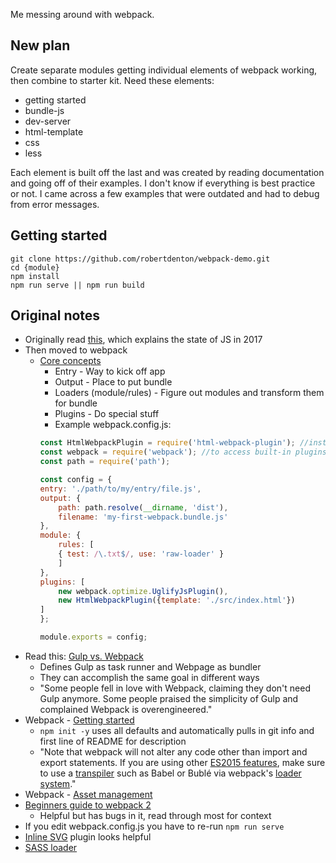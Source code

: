 Me messing around with webpack.

## New plan

Create separate modules getting individual elements of webpack working, then combine to starter kit. Need these elements:

* getting started
* bundle-js
* dev-server
* html-template
* css
* less

Each element is built off the last and was created by reading documentation and going off of their examples. I don't know if everything is best practice or not. I came across a few examples that were outdated and had to debug from error messages.

## Getting started

```
git clone https://github.com/robertdenton/webpack-demo.git
cd {module}
npm install
npm run serve || npm run build
```

## Original notes

* Originally read [this](https://medium.com/@peterxjang/modern-javascript-explained-for-dinosaurs-f695e9747b70), which explains the state of JS in 2017
* Then moved to webpack 
    * [Core concepts](https://webpack.js.org/concepts/)
        * Entry - Way to kick off app
        * Output - Place to put bundle
        * Loaders (module/rules) - Figure out modules and transform them for bundle
        * Plugins - Do special stuff
        * Example webpack.config.js:
        ```js
        const HtmlWebpackPlugin = require('html-webpack-plugin'); //installed via npm
        const webpack = require('webpack'); //to access built-in plugins
        const path = require('path');

        const config = {
        entry: './path/to/my/entry/file.js',
        output: {
            path: path.resolve(__dirname, 'dist'),
            filename: 'my-first-webpack.bundle.js'
        },
        module: {
            rules: [
            { test: /\.txt$/, use: 'raw-loader' }
            ]
        },
        plugins: [
            new webpack.optimize.UglifyJsPlugin(),
            new HtmlWebpackPlugin({template: './src/index.html'})
        ]
        };

        module.exports = config;
        ```
* Read this: [Gulp vs. Webpack](https://buddy.works/blog/webpack-vs-gulp)
    * Defines Gulp as task runner and Webpage as bundler
    * They can accomplish the same goal in different ways
    * "Some people fell in love with Webpack, claiming they don't need Gulp anymore. Some people praised the simplicity of Gulp and complained Webpack is overengineered."
* Webpack - [Getting started](https://webpack.js.org/guides/getting-started/)
    * `npm init -y` uses all defaults and automatically pulls in git info and first line of README for description
    * "Note that webpack will not alter any code other than import and export statements. If you are using other [ES2015 features](http://es6-features.org/), make sure to use a [transpiler](https://webpack.js.org/loaders/#transpiling) such as Babel or Bublé via webpack's [loader system](https://webpack.js.org/concepts/loaders/)."
* Webpack - [Asset management](https://webpack.js.org/guides/asset-management/)
* [Beginners guide to webpack 2](https://medium.com/a-beginners-guide-for-webpack-2)
  * Helpful but has bugs in it, read through most for context
* If you edit webpack.config.js you have to re-run `npm run serve`
* [Inline SVG](https://github.com/thegc/html-webpack-inline-svg-plugin) plugin looks helpful
* [SASS loader](https://github.com/webpack-contrib/sass-loader)


































